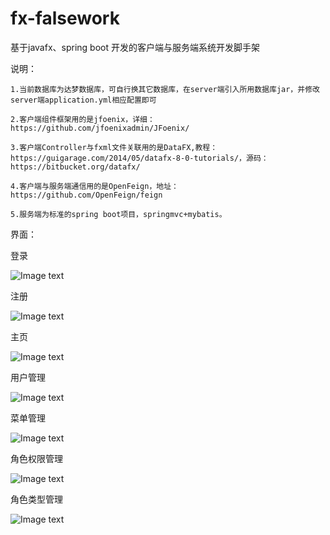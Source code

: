 # fx-falsework
基于javafx、spring boot 开发的客户端与服务端系统开发脚手架  

说明：  

    1.当前数据库为达梦数据库，可自行换其它数据库，在server端引入所用数据库jar，并修改server端application.yml相应配置即可  
    
    2.客户端组件框架用的是jfoenix，详细：https://github.com/jfoenixadmin/JFoenix/  
    
    3.客户端Controller与fxml文件关联用的是DataFX,教程：https://guigarage.com/2014/05/datafx-8-0-tutorials/，源码：https://bitbucket.org/datafx/  
    
    4.客户端与服务端通信用的是OpenFeign，地址：https://github.com/OpenFeign/feign  
    
    5.服务端为标准的spring boot项目，springmvc+mybatis。  
    
界面：

 登录

![Image text](https://gitee.com/lwdillon/fx-falsework/raw/main/client/src/main/resources/images/folder/login.png)

 注册

![Image text](https://gitee.com/lwdillon/fx-falsework/raw/main/client/src/main/resources/images/folder/registered.png)

 主页

![Image text](https://gitee.com/lwdillon/fx-falsework/raw/main/client/src/main/resources/images/folder/home.png)

 用户管理

![Image text](https://gitee.com/lwdillon/fx-falsework/raw/main/client/src/main/resources/images/folder/user.png)

 菜单管理

![Image text](https://gitee.com/lwdillon/fx-falsework/raw/main/client/src/main/resources/images/folder/menu.png)

 角色权限管理

![Image text](https://gitee.com/lwdillon/fx-falsework/raw/main/client/src/main/resources/images/folder/group.png)

 角色类型管理

![Image text](https://gitee.com/lwdillon/fx-falsework/raw/main/client/src/main/resources/images/folder/grouptype.png)

